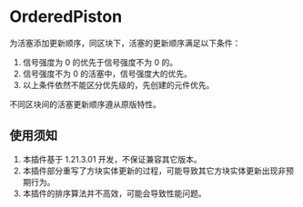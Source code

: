 # OrderedPiston

为活塞添加更新顺序，同区块下，活塞的更新顺序满足以下条件：

1. 信号强度为 0 的优先于信号强度不为 0 的。
2. 信号强度不为 0 的活塞中，信号强度大的优先。
3. 以上条件依然不能区分优先级的，先创建的元件优先。

不同区块间的活塞更新顺序遵从原版特性。

## 使用须知

1. 本插件基于 1.21.3.01 开发，不保证兼容其它版本。
2. 本插件部分重写了方块实体更新的过程，可能导致其它方块实体更新出现非预期行为。
3. 本插件的排序算法并不高效，可能会导致性能问题。